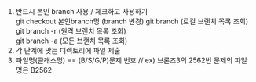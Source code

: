 1. 반드시 본인 branch 사용 / 체크하고 사용하기  
  git checkout 본인branch명 (branch 변경)
  git branch  (로컬 브랜치 목록 조회)  
  git branch -r  (원격 브랜치 목록 조회)  
  git branch -a  (모든 브랜치 목록 조회)  
2. 각 단계에 맞는 디렉토리에 파일 제출
3. 파일명(클래스명) == (B/S/G/P)문제 번호  // ex) 브론즈3의 2562번 문제의 파일명은 B2562
